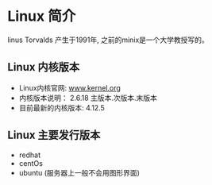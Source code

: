 # Linux 简介
linus Torvalds 产生于1991年, 之前的minix是一个大学教授写的。

## Linux 内核版本
- Linux内核官网: www.kernel.org
- 内核版本说明： 2.6.18 主版本.次版本.末版本
- 目前最新的内核版本: 4.12.5

## Linux 主要发行版本
- redhat
- centOs
- ubuntu (服务器上一般不会用图形界面)
